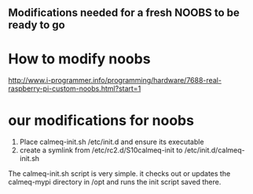 ## Modifications needed for a fresh NOOBS to be ready to go

# How to modify noobs
http://www.i-programmer.info/programming/hardware/7688-real-raspberry-pi-custom-noobs.html?start=1

# our modifications for noobs
1. Place calmeq-init.sh /etc/init.d and ensure its executable
2. create a symlink from /etc/rc2.d/S10calmeq-init to /etc/init.d/calmeq-init.sh

The calmeq-init.sh script is very simple. it checks out or updates the calmeq-mypi directory in /opt and runs the init script saved there.

